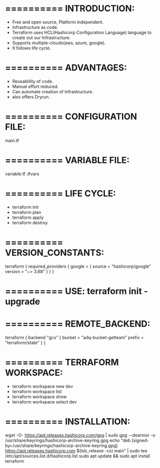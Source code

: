 ==========
INTRODUCTION:
==========
* Free and open source, Platform independent.
* Infrastructure as code.
* Terraform uses HCL(Hashicorp Configuration Language) language to create out our Infrastructure.
* Supports multiple-clouds(aws, azure, google).
* It follows life cycle.

==========
ADVANTAGES:
==========
* Reusablility of code.
* Manual effort reduced.
* Can automate creation of Infrastructure.
* also offers Dryrun.

==========
CONFIGURATION FILE:
==========
main.tf

==========
VARIABLE FILE:
==========
variable.tf
.tfvars

==========
LIFE CYCLE:
==========
* terraform init
* terraform plan
* terraform apply
* terraform destroy

==========
VERSION_CONSTANTS:
==========
terraform {
  required_providers {
    google = {
      source  = "hashicorp/google"
      version = "~> 3.68"
    }
  }
}

==========
USE: terraform init -upgrade
==========

==========
REMOTE_BACKEND:
==========
terraform {
  backend "gcs" {
    bucket  = "adq-bucket-getteam"
    prefix  = "terraform/state"
  }
}

==========
TERRAFORM WORKSPACE:
==========

* terraform workspace new dev
* terraform workspace list
* terraform workspace show
* terraform workspace select dev

==========
INSTALLATION:
==========
wget -O- https://apt.releases.hashicorp.com/gpg | sudo gpg --dearmor -o /usr/share/keyrings/hashicorp-archive-keyring.gpg
echo "deb [signed-by=/usr/share/keyrings/hashicorp-archive-keyring.gpg] https://apt.releases.hashicorp.com $(lsb_release -cs) main" | sudo tee /etc/apt/sources.list.d/hashicorp.list
sudo apt update && sudo apt install terraform

















